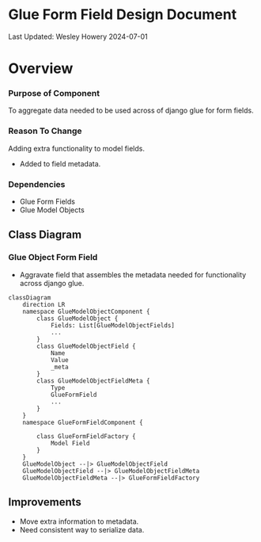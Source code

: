 # Glue Form Field Design Document 
Last Updated: Wesley Howery 2024-07-01

# Overview
### Purpose of Component 
To aggregate data needed to be used across of django glue for form fields.

### Reason To Change
Adding extra functionality to model fields. 
- Added to field metadata. 

### Dependencies
- Glue Form Fields
- Glue Model Objects

## Class Diagram
### Glue Object Form Field
- Aggravate field that assembles the metadata needed for functionality across django glue.

```mermaid
classDiagram
    direction LR
    namespace GlueModelObjectComponent {
        class GlueModelObject {
            Fields: List[GlueModelObjectFields]
            ...
        }
        class GlueModelObjectField {
            Name
            Value 
            _meta
        }
        class GlueModelObjectFieldMeta {
            Type
            GlueFormField
            ...
        }
    }
    namespace GlueFormFieldComponent {
        
        class GlueFormFieldFactory { 
            Model Field
        }
    }
    GlueModelObject --|> GlueModelObjectField
    GlueModelObjectField --|> GlueModelObjectFieldMeta
    GlueModelObjectFieldMeta --|> GlueFormFieldFactory
```

## Improvements
- Move extra information to metadata.
- Need consistent way to serialize data. 